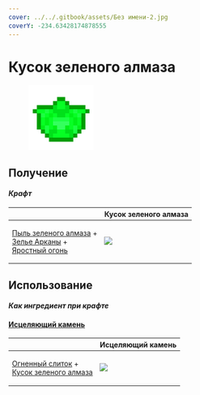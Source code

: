 ```yaml
---
cover: ../../.gitbook/assets/Без имени-2.jpg
coverY: -234.63428174878555
---
```


# Кусок зеленого алмаза

<figure><img src="../../.gitbook/assets/green_diamond_chunk_128.png" alt=""><figcaption></figcaption></figure>

## Получение

#### _Крафт_

|                                                                                                                                                       |  Кусок зеленого алмаза                               |
| ----------------------------------------------------------------------------------------------------------------------------------------------------- | ---------------------------------------------------- |
| <p><a href="low.md">Пыль зеленого алмаза</a> +<br><a href="weak_arcana_potion.md">Зелье Арканы</a> +<br><a href="fury_fire.md">Яростный огонь</a></p> | ![](../../.gitbook/assets/green\_diamond\_chunk.png) |

## Использование

#### _Как ингредиент при крафте_

#### [Исцеляющий камень](healing_stone.md)

|                                                                                                                       |  Исцеляющий камень                            |
| --------------------------------------------------------------------------------------------------------------------- | --------------------------------------------- |
| <p><a href="fireite_ingot.md">Огненный слиток</a> +<br><a href="green_diamond_chunk.md">Кусок зеленого алмаза</a></p> | ![](../../.gitbook/assets/healing\_stone.png) |

